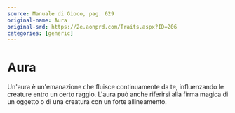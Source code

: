 ```yaml
---
source: Manuale di Gioco, pag. 629
original-name: Aura
original-srd: https://2e.aonprd.com/Traits.aspx?ID=206
categories: [generic]
---
```


# Aura

Un'aura è un'emanazione che fluisce continuamente da te, influenzando le
creature entro un certo raggio. L'aura può anche riferirsi alla firma magica di
un oggetto o di una creatura con un forte allineamento.

